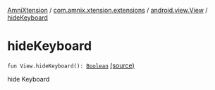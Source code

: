 [AmniXtension](../../index.md) / [com.amnix.xtension.extensions](../index.md) / [android.view.View](index.md) / [hideKeyboard](./hide-keyboard.md)

# hideKeyboard

`fun View.hideKeyboard(): `[`Boolean`](https://kotlinlang.org/api/latest/jvm/stdlib/kotlin/-boolean/index.html) [(source)](https://github.com/AmniX/AmniXTension/tree/master/AmniXtension/src/main/java/com/amnix/xtension/extensions/ViewExtensions.kt#L90)

hide Keyboard

